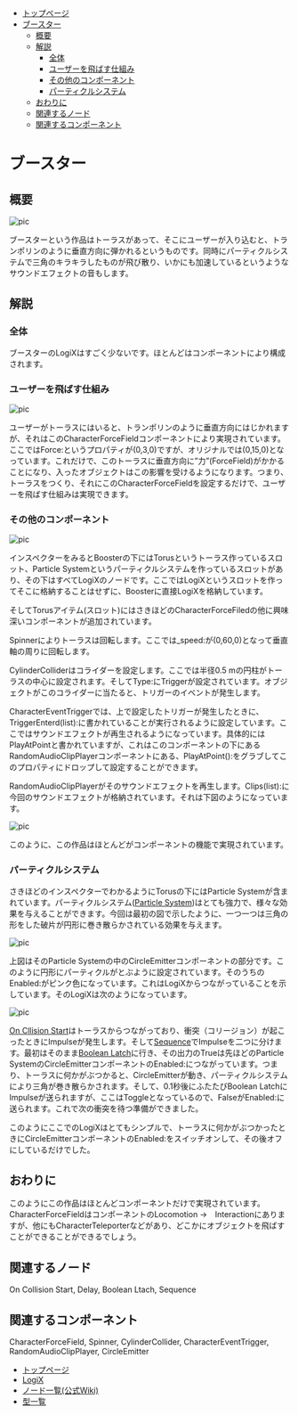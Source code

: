 <!-- NeosVR Techbook-->
- [トップページ](https://logix-educational-institute.github.io/NeosVRJP-Techbook/) 
- [ブースター](#ブースター)
  - [概要](#概要)
  - [解説](#解説)
    - [全体](#全体)
    - [ユーザーを飛ばす仕組み](#ユーザーを飛ばす仕組み)
    - [その他のコンポーネント](#その他のコンポーネント)
    - [パーティクルシステム](#パーティクルシステム)
  - [おわりに](#おわりに)
  - [関連するノード](#関連するノード)
  - [関連するコンポーネント](#関連するコンポーネント)

# ブースター

## 概要

![pic](https://pbs.twimg.com/media/EV37rFCUwAA5OnY?format=jpg&name=medium "pic")

ブースターという作品はトーラスがあって、そこにユーザーが入り込むと、トランポリンのように垂直方向に弾かれるというものです。同時にパーティクルシステムで三角のキラキラしたものが飛び散り、いかにも加速しているというようなサウンドエフェクトの音もします。

## 解説

### 全体

ブースターのLogiXはすごく少ないです。ほとんどはコンポーネントにより構成されます。

### ユーザーを飛ばす仕組み

![pic](https://pbs.twimg.com/media/EV37liiVAAEFcIO?format=jpg&name=large "pic")

ユーザーがトーラスにはいると、トランポリンのように垂直方向にはじかれますが、それはこのCharacterForceFieldコンポーネントにより実現されています。ここではForce:というプロパティが(0,3,0)ですが、オリジナルでは(0,15,0)となっています。これだけで、このトーラスに垂直方向に”力”(ForceField)がかかることになり、入ったオブジェクトはこの影響を受けるようになります。つまり、トーラスをつくり、それにこのCharacterForceFieldを設定するだけで、ユーザーを飛ばす仕組みは実現できます。

### その他のコンポーネント

![pic](https://pbs.twimg.com/media/EV37lijVAAEy2e3?format=jpg&name=large "pic")

インスペクターをみるとBoosterの下にはTorusというトーラス作っているスロット、Particle Systemというパーティクルシステムを作っているスロットがあり、その下はすべてLogiXのノードです。ここではLogiXというスロットを作ってそこに格納することはせずに、Boosterに直接LogiXを格納しています。

そしてTorusアイテム(スロット)にはさきほどのCharacterForceFiledの他に興味深いコンポーネントが追加されています。

Spinnerによりトーラスは回転します。ここでは_speed:が(0,60,0)となって垂直軸の周りに回転します。

CylinderColliderはコライダーを設定します。ここでは半径0.5 mの円柱がトーラスの中心に設定されます。そしてType:にTriggerが設定されています。オブジェクトがこのコライダーに当たると、トリガーのイベントが発生します。

CharacterEventTriggerでは、上で設定したトリガーが発生したときに、TriggerEnterd(list):に書かれていることが実行されるように設定しています。ここではサウンドエフェクトが再生されるようになっています。具体的にはPlayAtPointと書かれていますが、これはこのコンポーネントの下にあるRandomAudioClipPlayerコンポーネントにある、PlayAtPoint():をグラブしてこのプロパティにドロップして設定することができます。

RandomAudioClipPlayerがそのサウンドエフェクトを再生します。Clips(list):に今回のサウンドエフェクトが格納されています。それは下図のようになっています。

![pic](https://pbs.twimg.com/media/EV37rFTVAAAKRCD?format=jpg&name=large "pic")

このように、この作品はほとんどがコンポーネントの機能で実現されています。

### パーティクルシステム

さきほどのインスペクターでわかるようにTorusの下にはParticle Systemが含まれています。パーティクルシステム([Particle System](../tutorial/particlesystem.md))はとても強力で、様々な効果を与えることができます。今回は最初の図で示したように、一つ一つは三角の形をした破片が円形に巻き散らかされている効果を与えます。

![pic](https://pbs.twimg.com/media/EV37lihUcAUAsh8?format=jpg&name=large "pic")

上図はそのParticle Systemの中のCircleEmitterコンポーネントの部分です。このように円形にパーティクルがとぶように設定されています。そのうちのEnabled:がピンク色になっています。これはLogiXからつながっていることを示しています。そのLogiXは次のようになっています。

![pic](https://pbs.twimg.com/media/EV0JvFOU0AAu2gx?format=jpg&name=large "pic")


[On Cllision Start](https://neosvrjp.memo.wiki/d/On%20Collision%20Start)はトーラスからつながっており、衝突（コリージョン）が起こったときにImpulseが発生します。そして[Sequence](https://neosvrjp.memo.wiki/d/Sequence)でImpulseを二つに分けます。最初はそのまま[Boolean Latch](https://neosvrjp.memo.wiki/d/Boolean%20Latch)に行き、その出力のTrueは先ほどのParticle SystemのCircleEmitterコンポーネントのEnabled:につながっています。つまり、トーラスに何かがぶつかると、CircleEmitterが動き、パーティクルシステムにより三角が巻き散らかされます。そして、0.1秒後にふたたびBoolean LatchにImpulseが送られますが、ここはToggleとなっているので、FalseがEnabled:に送られます。これで次の衝突を待つ準備ができました。

このようにここでのLogiXはとてもシンプルで、トーラスに何かがぶつかったときにCircleEmitterコンポーネントのEnabled:をスイッチオンして、その後オフにしているだけでした。

## おわりに

このようにこの作品はほとんどコンポーネントだけで実現されています。CharacterForceFieldはコンポーネントのLocomotion →　Interactionにありますが、他にもCharacterTeleporterなどがあり、どこかにオブジェクトを飛ばすことができることができるでしょう。

## 関連するノード

On Collision Start, Delay, Boolean Ltach, Sequence

## 関連するコンポーネント

CharacterForceField, Spinner, CylinderCollider, CharacterEventTrigger, RandomAudioClipPlayer, CircleEmitter

<!-- ## 追記 -->

  
  
- [トップページ](https://logix-educational-institute.github.io/NeosVRJP-Techbook/)  
- [LogiX](https://logix-educational-institute.github.io/NeosVRJP-Techbook/tutorial/logix.html)  
- [ノード一覧(公式Wiki)](https://wiki.neos.com/LogiX/ja)  
- [型一覧](https://logix-educational-institute.github.io/NeosVRJP-Techbook/tutorial/datatype.html)  

